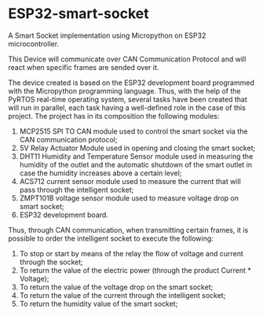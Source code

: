 # ESP32-smart-socket
A Smart Socket implementation using Micropython on ESP32 microcontroller. 

This Device will communicate over CAN Communication Protocol and will react when specific frames are sended over it.

The device created is based on the ESP32 development board programmed with the Micropython programming language. Thus, with the help of the PyRTOS real-time operating system, several tasks have been created that will run in parallel, each task having a well-defined role in the case of this project.
The project has in its composition the following modules:
1. MCP2515 SPI TO CAN module used to control the smart socket via the CAN communication protocol;
2. 5V Relay Actuator Module used in opening and closing the smart socket;
3. DHT11 Humidity and Temperature Sensor module used in measuring the humidity of the outlet and the automatic shutdown of the smart outlet in case the humidity increases above a certain level;
4. ACS712 current sensor module used to measure the current that will pass through the intelligent socket;
5. ZMPT101B voltage sensor module used to measure voltage drop on smart socket;
6. ESP32 development board.

Thus, through CAN communication, when transmitting certain frames, it is possible to order the intelligent socket to execute the following:
1. To stop or start by means of the relay the flow of voltage and current through the socket;
2. To return the value of the electric power (through the product Current * Voltage);
3. To return the value of the voltage drop on the smart socket;
4. To return the value of the current through the intelligent socket;
5. To return the humidity value of the smart socket;
